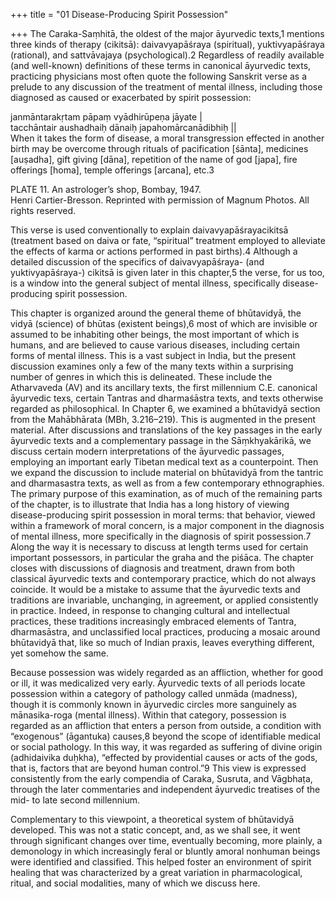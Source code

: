 +++
title = "01 Disease-Producing Spirit Possession"

+++
The Caraka-Saṃhitā, the oldest of the major āyurvedic texts,1 mentions three kinds of therapy (cikitsā): daivavyapāśraya (spiritual), yuktivyapāśraya (rational), and sattvāvajaya (psychological).2 Regardless of readily available (and well-known) definitions of these terms in canonical āyurvedic texts, practicing physicians most often quote the following Sanskrit verse as a prelude to any discussion of the treatment of mental illness, including those diagnosed as caused or exacerbated by spirit possession:

janmāntarakṛtam pāpaṃ vyādhirūpeṇa jāyate |  
tacchāntair aushadhaiḥ dānaiḥ japahomārcanādibhiḥ ||  
When it takes the form of disease, a moral transgression effected in another birth may be overcome through rituals of pacification [śānta], medicines [auṣadha], gift giving [dāna], repetition of the name of god [japa], fire offerings [homa], temple offerings [arcana], etc.3

PLATE 11. An astrologer’s shop, Bombay, 1947.  
Henri Cartier-Bresson. Reprinted with permission of Magnum Photos. All rights reserved.

This verse is used conventionally to explain daivavyapāśrayacikitsā (treatment based on daiva or fate, “spiritual” treatment employed to alleviate the effects of karma or actions performed in past births).4 Although a detailed discussion of the specifics of daivavyapāśraya- (and yuktivyapāśraya-) cikitsā is given later in this chapter,5 the verse, for us too, is a window into the general subject of mental illness, specifically disease-producing spirit possession.

This chapter is organized around the general theme of bhūtavidyā, the vidyā (science) of bhūtas (existent beings),6 most of which are invisible or assumed to be inhabiting other beings, the most important of which is humans, and are believed to cause various diseases, including certain forms of mental illness. This is a vast subject in India, but the present discussion examines only a few of the many texts within a surprising number of genres in which this is delineated. These include the Atharvaveda (AV) and its ancillary texts, the first millennium C.E. canonical āyurvedic texs, certain Tantras and dharmaśāstra texts, and texts otherwise regarded as philosophical. In Chapter 6, we examined a bhūtavidyā section from the Mahābhārata (MBh, 3.216–219). This is augmented in the present material. After discussions and translations of the key passages in the early āyurvedic texts and a complementary passage in the Sāṃkhyakārikā, we discuss certain modern interpretations of the āyurvedic passages, employing an important early Tibetan medical text as a counterpoint. Then we expand the discussion to include material on bhūtavidyā from the tantric and dharmasastra texts, as well as from a few contemporary ethnographies. The primary purpose of this examination, as of much of the remaining parts of the chapter, is to illustrate that India has a long history of viewing disease-producing spirit possession in moral terms: that behavior, viewed within a framework of moral concern, is a major component in the diagnosis of mental illness, more specifically in the diagnosis of spirit possession.7 Along the way it is necessary to discuss at length terms used for certain important possessors, in particular the graha and the piśāca. The chapter closes with discussions of diagnosis and treatment, drawn from both classical āyurvedic texts and contemporary practice, which do not always coincide. It would be a mistake to assume that the āyurvedic texts and traditions are invariable, unchanging, in agreement, or applied consistently in practice. Indeed, in response to changing cultural and intellectual practices, these traditions increasingly embraced elements of Tantra, dharmasāstra, and unclassified local practices, producing a mosaic around bhūtavidyā that, like so much of Indian praxis, leaves everything different, yet somehow the same.

Because possession was widely regarded as an affliction, whether for good or ill, it was medicalized very early. Āyurvedic texts of all periods locate possession within a category of pathology called unmāda (madness), though it is commonly known in āyurvedic circles more sanguinely as mānasika-roga (mental illness). Within that category, possession is regarded as an affliction that enters a person from outside, a condition with “exogenous” (āgantuka) causes,8 beyond the scope of identifiable medical or social pathology. In this way, it was regarded as suffering of divine origin (adhidaivika duḥkha), “effected by providential causes or acts of the gods, that is, factors that are beyond human control.”9 This view is expressed consistently from the early compendia of Caraka, Susruta, and Vāgbhaṭa, through the later commentaries and independent āyurvedic treatises of the mid- to late second millennium.

Complementary to this viewpoint, a theoretical system of bhūtavidyā developed. This was not a static concept, and, as we shall see, it went through significant changes over time, eventually becoming, more plainly, a demonology in which increasingly feral or bluntly amoral nonhuman beings were identified and classified. This helped foster an environment of spirit healing that was characterized by a great variation in pharmacological, ritual, and social modalities, many of which we discuss here.
